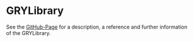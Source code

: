 # GRYLibrary

See the [GitHub-Page](https://github.com/anionDev/GRYLibrary) for a description, a reference and further information of the GRYLibrary.
